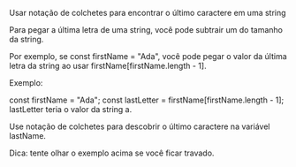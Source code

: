 Usar notação de colchetes para encontrar o último caractere em uma string

Para pegar a última letra de uma string, você pode subtrair um do tamanho da string.

Por exemplo, se const firstName = "Ada", você pode pegar o valor da última letra da string ao usar firstName[firstName.length - 1].

Exemplo:

const firstName = "Ada";
const lastLetter = firstName[firstName.length - 1];
lastLetter teria o valor da string a.

Use notação de colchetes para descobrir o último caractere na variável lastName.

Dica: tente olhar o exemplo acima se você ficar travado.